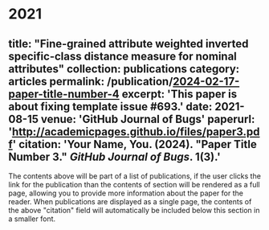 2021
======
title: "Fine-grained attribute weighted inverted specific-class distance measure for nominal attributes"
collection: publications
category: articles
permalink: /publication/[2024-02-17-paper-title-number-4](https://doi.org/10.1016/j.ins.2021.08.041)
excerpt: 'This paper is about fixing template issue #693.'
date: 2021-08-15
venue: 'GitHub Journal of Bugs'
paperurl: 'http://academicpages.github.io/files/paper3.pdf'
citation: 'Your Name, You. (2024). &quot;Paper Title Number 3.&quot; <i>GitHub Journal of Bugs</i>. 1(3).'
---

The contents above will be part of a list of publications, if the user clicks the link for the publication than the contents of section will be rendered as a full page, allowing you to provide more information about the paper for the reader. When publications are displayed as a single page, the contents of the above "citation" field will automatically be included below this section in a smaller font.

